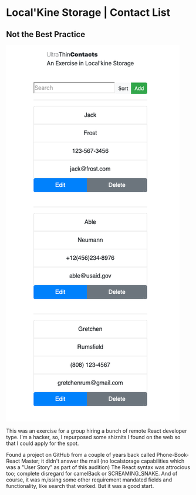 # Local'Kine Storage | Contact List

## Not the Best Practice

![Default Screen](./img/utcontact.png)

This was an exercise for a group hiring a bunch of remote React developer type. I'm a hacker, so, I repurposed some shiznits I found on the web so that I could apply for the spot.

Found a project on GitHub from a couple of years back called Phone-Book-React Master; it didn't answer the mail (no localstorage capabilities which was a "User Story" as part of this audition)
The React syntax was attrocious too; complete disregard for camelBack or SCREAMING_SNAKE. And of course, it was m,issing some other requirement mandated fields and functionality, like search that worked.
But it was a good start.
